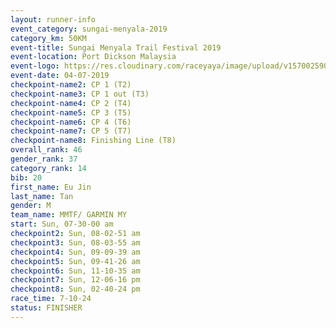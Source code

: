 ```yaml
---
layout: runner-info 
event_category: sungai-menyala-2019 
category_km: 50KM 
event-title: Sungai Menyala Trail Festival 2019 
event-location: Port Dickson Malaysia 
event-logo: https://res.cloudinary.com/raceyaya/image/upload/v1570025907/logo/smft_rwzxh1.jpg 
event-date: 04-07-2019 
checkpoint-name2: CP 1 (T2) 
checkpoint-name3: CP 1 out (T3) 
checkpoint-name4: CP 2 (T4) 
checkpoint-name5: CP 3 (T5) 
checkpoint-name6: CP 4 (T6) 
checkpoint-name7: CP 5 (T7) 
checkpoint-name8: Finishing Line (T8) 
overall_rank: 46
gender_rank: 37
category_rank: 14
bib: 20
first_name: Eu Jin
last_name: Tan
gender: M
team_name: MMTF/ GARMIN MY
start: Sun, 07-30-00 am
checkpoint2: Sun, 08-02-51 am
checkpoint3: Sun, 08-03-55 am
checkpoint4: Sun, 09-09-39 am
checkpoint5: Sun, 09-41-26 am
checkpoint6: Sun, 11-10-35 am
checkpoint7: Sun, 12-06-16 pm
checkpoint8: Sun, 02-40-24 pm
race_time: 7-10-24
status: FINISHER
---
```

